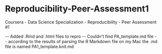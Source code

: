 # Reproducibility-Peer-Assessment1
Coursera - Data Science Specialization - Reproducibility - Peer Assessment #1

-- Added .Rmd and .html files to repro
-- Couldn't find PA_template.md file -- according to the results of parsing the R Markdown file on my Mac the .md file is named PA1_template.knit.md
